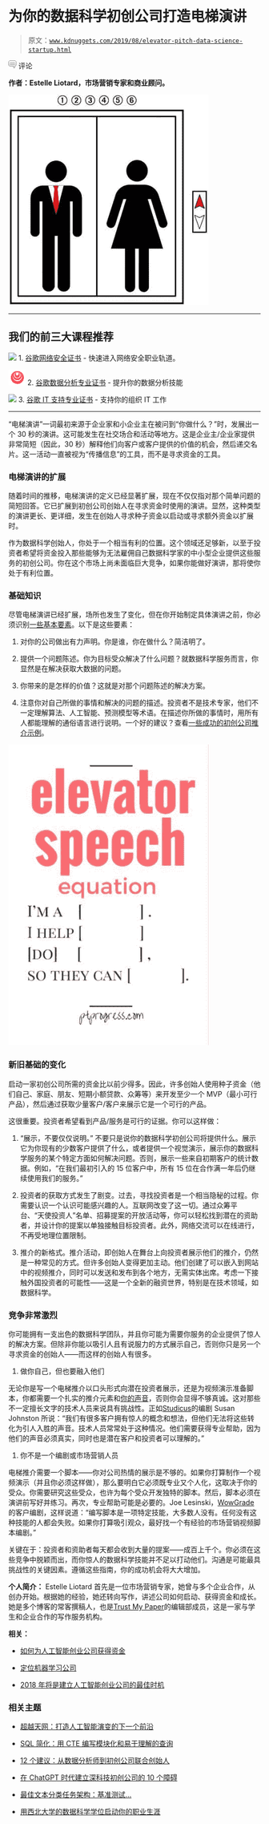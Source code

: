 # 为你的数据科学初创公司打造电梯演讲

> 原文：[`www.kdnuggets.com/2019/08/elevator-pitch-data-science-startup.html`](https://www.kdnuggets.com/2019/08/elevator-pitch-data-science-startup.html)

![c](img/3d9c022da2d331bb56691a9617b91b90.png) 评论

**作者：Estelle Liotard，市场营销专家和商业顾问。**

![](img/56d2b3f1547be8aab095bdc1e60d9202.png)

* * *

## 我们的前三大课程推荐

![](img/0244c01ba9267c002ef39d4907e0b8fb.png) 1\. [谷歌网络安全证书](https://www.kdnuggets.com/google-cybersecurity) - 快速进入网络安全职业轨道。

![](img/e225c49c3c91745821c8c0368bf04711.png) 2\. [谷歌数据分析专业证书](https://www.kdnuggets.com/google-data-analytics) - 提升你的数据分析技能

![](img/0244c01ba9267c002ef39d4907e0b8fb.png) 3\. [谷歌 IT 支持专业证书](https://www.kdnuggets.com/google-itsupport) - 支持你的组织 IT 工作

* * *

“电梯演讲”一词最初来源于企业家和小企业主在被问到“你做什么？”时，发展出一个 30 秒的演讲。这可能发生在社交场合和活动等地方。这是企业主/企业家提供非常简短（因此，30 秒）解释他们向客户或客户提供的价值的机会，然后递交名片。这一活动一直被视为“传播信息”的工具，而不是寻求资金的工具。

### 电梯演讲的扩展

随着时间的推移，电梯演讲的定义已经显著扩展，现在不仅仅指对那个简单问题的简短回答。它已扩展到初创公司创始人在寻求资金时使用的演讲。显然，这种类型的演讲更长、更详细，发生在创始人寻求种子资金以启动或寻求额外资金以扩展时。

作为数据科学创始人，你处于一个相当有利的位置。这个领域还足够新，以至于投资者希望将资金投入那些能够为无法雇佣自己数据科学家的中小型企业提供这些服务的初创公司。你在这个市场上尚未面临巨大竞争，如果你能做好演讲，那将使你处于有利位置。

### 基础知识

尽管电梯演讲已经扩展，场所也发生了变化，但在你开始制定具体演讲之前，你必须识别[一些基本要素](https://www.inc.com/sean-wise/what-10000-hours-of-investor-pitches-can-tell-you-about-landing-perfect-pitch-in-21st-century.html)。以下是这些要素：

1.  对你的公司做出有力声明。你是谁，你在做什么？简洁明了。

1.  提供一个问题陈述。你为目标受众解决了什么问题？就数据科学服务而言，你显然是在解决获取大数据的问题。

1.  你带来的是怎样的价值？这就是对那个问题陈述的解决方案。

1.  注意你对自己所做的事情和解决的问题的描述。投资者不是技术专家，他们不一定理解算法、人工智能、预测模型等术语。在描述你所做的事情时，用所有人都能理解的通俗语言进行说明。一个好的建议？查看[一些成功的初创公司推介示例](https://slidebean.com/blog/startups-elevator-pitch-examples)。

![](img/1eb35b7401abe0f495c9d1611fd59d62.png)

### 新旧基础的变化

启动一家初创公司所需的资金比以前少得多。因此，许多创始人使用种子资金（他们自己、家庭、朋友、短期小额贷款、众筹等）来开发至少一个 MVP（最小可行产品），然后通过获取少量客户/客户来展示它是一个可行的产品。

这很重要。投资者希望看到产品/服务是可行的证据。你可以这样做：

1.  “展示，不要仅仅说明。” 不要只是说你的数据科学初创公司将提供什么。展示它为你现有的少数客户提供了什么，或者提供一个视觉演示，展示你的数据科学服务的某个特定方面如何解决问题。否则，展示一些来自初期客户的统计数据。例如，“在我们最初引入的 15 位客户中，所有 15 位在合作满一年后仍继续使用我们的服务。”

1.  投资者的获取方式发生了剧变。过去，寻找投资者是一个相当隐秘的过程。你需要认识一个认识可能感兴趣的人。互联网改变了这一切。通过众筹平台、“天使投资人”名单、招募提案的开放活动等，你可以轻松找到潜在的资助者，并设计你的提案以单独接触目标投资者。此外，网络交流可以在线进行，不再受地理位置限制。

1.  推介的新格式。推介活动，即创始人在舞台上向投资者展示他们的推介，仍然是一种常见的方式。但许多创始人变得更加主动。他们创建了可以嵌入到网站中的视频推介，同时可以发送和发布到各个地方，无需实体出席。考虑一下接触外国投资者的可能性——这是一个全新的融资世界，特别是在技术领域，如数据科学。

### 竞争非常激烈

你可能拥有一支出色的数据科学团队，并且你可能为需要你服务的企业提供了惊人的解决方案。但除非你能以吸引人且有说服力的方式展示自己，否则你只是另一个寻求资金的创始人——而这样的创始人有很多。

1.  做你自己，但也要融入他们

无论你是写一个电梯推介以口头形式向潜在投资者展示，还是为视频演示准备脚本，你都需要一个扎实的推介元素和[你的声音](https://bestessay.education/blog/finding-you-appealing-writing-voice)，否则你会显得不够真诚。这对那些不一定擅长文字的技术人员来说具有挑战性。正如[Studicus](https://studicus.com/descriptive-essay-writing-service)的编剧 Susan Johnston 所说：“我们有很多客户拥有惊人的概念和想法，但他们无法将这些转化为引人入胜的声音。技术人员常常处于这种情况。他们需要获得专业帮助，因为他们的声音必须真实，同时也是潜在客户和投资者可以理解的。”

1.  你不是一个编剧或市场营销人员

电梯推介需要一个脚本——你对公司热情的展示是不够的。如果你打算制作一个视频演示（并且你必须这样做），那么要明白它必须既专业又个人化，这取决于你的受众。你需要研究这些受众，也许为每个受众开发独特的脚本。然后，脚本必须在演讲前写好并练习。再次，专业帮助可能是必要的。Joe Lesinski，[WowGrade](https://wowgrade.net/do-my-essay)的客户编剧，这样说道：“编写脚本是一项特定技能，大多数人没有。任何没有这种技能的人都会失败。如果你打算吸引观众，最好找一个有经验的市场营销视频脚本编剧。”

关键在于：投资者和资助者每天都会收到大量的提案——成百上千个。你必须在这些竞争中脱颖而出，而你惊人的数据科学技能并不足以打动他们。沟通是可能最具挑战性的关键因素。遵循这些指南，你的成功机会将大大增加。

**个人简介：** Estelle Liotard 首先是一位市场营销专家，她曾与多个企业合作，从创办开始。根据她的经验，她还转向写作，讲述公司如何启动、获得资金和成长。她是多个博客的常客撰稿人，也是[Trust My Paper](https://www.trustmypaper.com/write-my-paper-for-me)的编辑部成员，这是一家与学生和企业合作的写作服务机构。

**相关：**

+   [如何为人工智能创业公司获得资金](https://www.kdnuggets.com/2019/06/funding-ai-startups.html)

+   [定位机器学习公司](https://www.kdnuggets.com/2016/04/positioning-machine-learning-company.html)

+   [2018 年将是建立人工智能创业公司的最佳时机](https://www.kdnuggets.com/2017/11/2018-perfect-time-build-ai-startup.html)

### 相关主题

+   [超越天网：打造人工智能演变的下一个前沿](https://www.kdnuggets.com/beyond-skynet-crafting-the-next-frontier-in-ai-evolution)

+   [SQL 简化：用 CTE 编写模块化和易于理解的查询](https://www.kdnuggets.com/sql-simplified-crafting-modular-and-understandable-queries-with-ctes)

+   [12 个建议：从数据分析师到初创公司联合创始人](https://www.kdnuggets.com/2021/12/12-tips-data-analyst-to-co-founder.html)

+   [在 ChatGPT 时代建立深科技初创公司的 10 个障碍](https://www.kdnuggets.com/2023/04/10-hurdles-building-deep-tech-startup-age-chatgpt.html)

+   [最佳文本分类任务架构：基准测试…](https://www.kdnuggets.com/2023/04/best-architecture-text-classification-task-benchmarking-options.html)

+   [用西北大学的数据科学学位启动你的职业生涯](https://www.kdnuggets.com/2022/04/nwu-launch-career-northwestern-data-science-degree.html)
